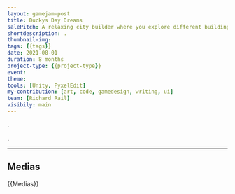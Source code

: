 ```yaml
---
layout: gamejam-post
title: Duckys Day Dreams
salePitch: A relaxing city builder where you explore different building styles while following funny and whimsical stories.
shortdescription: .
thumbnail-img: 
tags: {{tags}}
date: 2021-08-01
duration: 8 months
project-type: {{project-type}}
event: 
theme: 
tools: [Unity, PyxelEdit]
my-contribution: [art, code, gamedesign, writing, ui]
team: [Richard Rail]
visibily: main
---
```


.

.

***
## Medias

{{Medias}}